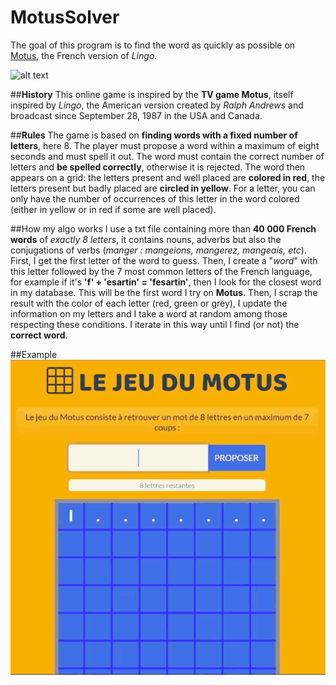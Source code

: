 # MotusSolver
The goal of this program is to find the word as quickly as possible on [Motus](https://www.google.com "Jeu du Motus"), the French version of *Lingo*.

![alt text](https://static.blog4ever.com/2013/03/731698/artfichier_731698_8197737_201905062337791.png)


##**History**
This online game is inspired by the **TV game Motus**, itself inspired by *Lingo*, the American version created by *Ralph Andrews* and broadcast since September 28, 1987 in the USA and Canada.


##**Rules**
The game is based on **finding words with a fixed number of letters**, here 8. 
The player must propose a word within a maximum of eight seconds and must spell it out. The word must contain the correct number of letters and **be spelled correctly**, otherwise it is rejected. The word then appears on a grid: the letters present and well placed are **colored in red**, the letters present but badly placed are **circled in yellow**. For a letter, you can only have the number of occurrences of this letter in the word colored (either in yellow or in red if some are well placed).

##How my algo works
I use a txt file containing more than **40 000 French words** of *exactly 8 letters*, it contains nouns, adverbs but also the conjugations of verbs (*manger : mangeions, mangerez, mangeais, etc*). 
First, I get the first letter of the word to guess. Then, I create a "*word*" with this letter followed by the 7 most common letters of the French language, for example if it's **'f' + 'esartin' = 'fesartin'**, then I look for the closest word in my database. This will be the first word I try on **Motus**.
Then, I scrap the result with the color of each letter (red, green or grey), I update the information on my letters and I take a word at random among those respecting these conditions.
I iterate in this way until I find (or not) the **correct word**.


##Example
![Alt Text](https://github.com/luceien/MotusSolver/blob/main/motus_cropped_speed.gif)



